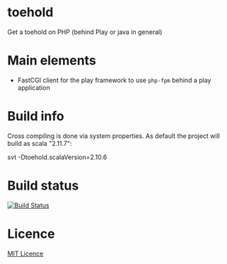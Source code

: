 toehold
=======

Get a toehold on PHP (behind Play or java in general)

# Main elements

* FastCGI client for the play framework to use `php-fpm` behind a play application

# Build info

Cross compiling is done via system properties. As default the project will build as scala "2.11.7":

svt -Dtoehold.scalaVersion=2.10.6

# Build status

[![Build Status](https://travis-ci.org/leanovate/toehold.svg?branch=master)](https://travis-ci.org/leanovate/toehold)

# Licence

[MIT Licence](http://opensource.org/licenses/MIT)
